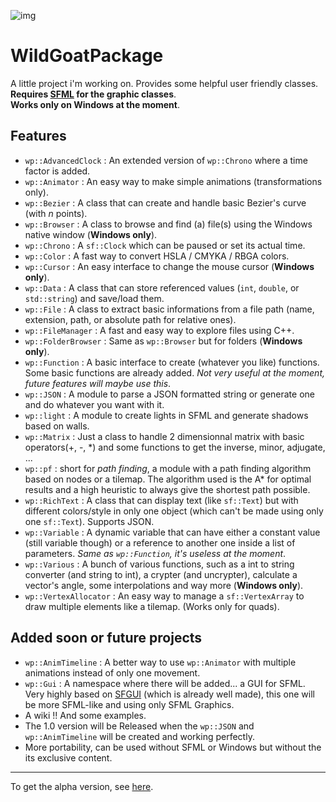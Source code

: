 ![img](https://github.com/WildGoat07/WildGoatPackage-Release/blob/master/logo%20x256.png)
# WildGoatPackage
A little project i'm working on. Provides some helpful user friendly classes.<br/>**Requires [SFML](https://www.sfml-dev.org/index.php) for the graphic classes**.<br/>**Works only on Windows at the moment**.

## Features

* `wp::AdvancedClock` : An extended version of `wp::Chrono` where a time factor is added.
* `wp::Animator` : An easy way to make simple animations (transformations only).
* `wp::Bezier` : A class that can create and handle basic Bezier's curve (with *n* points).
* `wp::Browser` : A class to browse and find (a) file(s) using the Windows native window (**Windows only**).
* `wp::Chrono` : A `sf::Clock` which can be paused or set its actual time.
* `wp::Color` : A fast way to convert HSLA / CMYKA / RBGA colors.
* `wp::Cursor` : An easy interface to change the mouse cursor (**Windows only**).
* `wp::Data` : A class that can store referenced values (`int`, `double`, or `std::string`) and save/load them.
* `wp::File` : A class to extract basic informations from a file path (name, extension, path, or absolute path for relative ones).
* `wp::FileManager` : A fast and easy way to explore files using C++.
* `wp::FolderBrowser` : Same as `wp::Browser` but for folders (**Windows only**).
* `wp::Function` : A basic interface to create (whatever you like) functions. Some basic functions are already added. *Not very useful at the moment, future features will maybe use this*.
* `wp::JSON` : A module to parse a JSON formatted string or generate one and do whatever you want with it.
* `wp::light` : A module to create lights in SFML and generate shadows based on walls.
* `wp::Matrix` : Just a class to handle 2 dimensionnal matrix with basic operators(+, -, *) and some functions to get the inverse, minor, adjugate, ...
* `wp::pf` : short for *path finding*, a module with a path finding algorithm based on nodes or a tilemap. The algorithm used is the A* for optimal results and a high heuristic to always give the shortest path possible. 
* `wp::RichText` : A class that can display text (like `sf::Text`) but with different colors/style in only one object (which can't be made using only one `sf::Text`). Supports JSON.
* `wp::Variable` : A dynamic variable that can have either a constant value (still variable though) or a reference to another one inside a list of parameters. *Same as `wp::Function`, it's useless at the moment*.
* `wp::Various` : A bunch of various functions, such as a int to string converter (and string to int), a crypter (and uncrypter), calculate a vector's angle, some interpolations and way more (**Windows only**).
* `wp::VertexAllocator` : An easy way to manage a `sf::VertexArray` to draw multiple elements like a tilemap. (Works only for quads).

## Added soon or future projects

* `wp::AnimTimeline` : A better way to use `wp::Animator` with multiple animations instead of only one movement.
* `wp::Gui` : A namespace where there will be added... a GUI for SFML. Very highly based on [SFGUI](https://github.com/TankOs/SFGUI) (which is already well made), this one will be more SFML-like and using only SFML Graphics.
* A wiki !! And some examples.
* The 1.0 version will be Released when the `wp::JSON` and `wp::AnimTimeline` will be created and working perfectly.
* More portability, can be used without SFML or Windows but without the its exclusive content.

----

To get the alpha version, see [here](https://github.com/WildGoat07/WildGoatPackage-Alpha).

